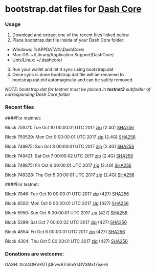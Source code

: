 # bootstrap.dat files for [Dash Core](https://www.dash.org)

### Usage

1. Download and extract one of the recent files linked below.
2. Place bootstrap.dat file inside of your Dash Core folder:
 - Windows: %APPDATA%\DashCore\
 - Mac OS: ~/Library/Application Support/DashCore/
 - Unix/Linux: ~/.dashcore/
3. Run your wallet and let it sync using bootstrap.dat
4. Once sync is done bootstrap.dat file will be renamed to bootstrap.dat.old automagically and can be safely removed.

_NOTE: bootstrap.dat for testnet must be placed in **testnet3** subfolder of corresponding Dash Core folder_

### Recent files

####For mainnet:

Block 751071: Tue Oct 10 00:00:01 UTC 2017 [zip](https://transfer.sh/meFSI/bootstrap.dat.20171010.zip) (2.4G) [SHA256](https://transfer.sh/10Lb2u/sha256.txt)

Block 750529: Mon Oct  9 00:00:01 UTC 2017 [zip](https://transfer.sh/159HrL/bootstrap.dat.20171009.zip) (2.4G) [SHA256](https://transfer.sh/12J3ud/sha256.txt)

Block 749975: Sun Oct  8 00:00:01 UTC 2017 [zip](https://transfer.sh/ma4Xp/bootstrap.dat.20171008.zip) (2.4G) [SHA256](https://transfer.sh/AdLZD/sha256.txt)

Block 749421: Sat Oct  7 00:00:02 UTC 2017 [zip](https://transfer.sh/m0u4N/bootstrap.dat.20171007.zip) (2.4G) [SHA256](https://transfer.sh/bOwKR/sha256.txt)

Block 748875: Fri Oct  6 00:00:01 UTC 2017 [zip]() (2.4G) [SHA256](https://transfer.sh/cVeEA/sha256.txt)

Block 748328: Thu Oct  5 00:00:01 UTC 2017 [zip](https://transfer.sh/xzamA/bootstrap.dat.20171005.zip) (2.4G) [SHA256](https://transfer.sh/kRIKM/sha256.txt)

####For testnet:

Block 7046: Tue Oct 10 00:00:01 UTC 2017 [zip](https://transfer.sh/3tKfN/bootstrap.dat.20171010.zip) (427) [SHA256](https://transfer.sh/ydFlT/sha256.txt)

Block 6502: Mon Oct  9 00:00:01 UTC 2017 [zip](https://transfer.sh/E2Xwa/bootstrap.dat.20171009.zip) (427) [SHA256](https://transfer.sh/3LiOH/sha256.txt)

Block 5950: Sun Oct  8 00:00:01 UTC 2017 [zip](https://transfer.sh/WGkdB/bootstrap.dat.20171008.zip) (427) [SHA256](https://transfer.sh/s7zHb/sha256.txt)

Block 5399: Sat Oct  7 00:00:02 UTC 2017 [zip](https://transfer.sh/I9U3K/bootstrap.dat.20171007.zip) (427) [SHA256](https://transfer.sh/ezPHP/sha256.txt)

Block 4854: Fri Oct  6 00:00:01 UTC 2017 [zip](https://transfer.sh/v1QXe/bootstrap.dat.20171006.zip) (427) [SHA256](https://transfer.sh/LqLpX/sha256.txt)

Block 4304: Thu Oct  5 00:00:01 UTC 2017 [zip](https://transfer.sh/If8zC/bootstrap.dat.20171005.zip) (427) [SHA256](https://transfer.sh/g8gZH/sha256.txt)

### Donations are welcome:

DASH: XsV4GHVKGTjQFvwB7c6mYsGV3Mxf7iser6
